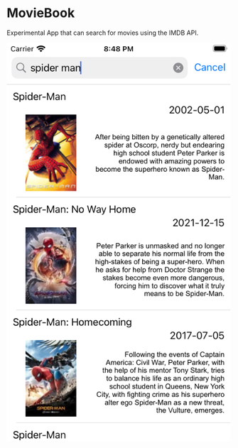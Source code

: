 # MovieBook
Experimental App that can search for movies using the IMDB API.

![Search Results](readme-sources/search-result-1.png)